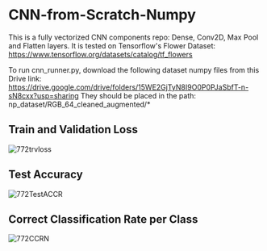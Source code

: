 # CNN-from-Scratch-Numpy
This is a fully vectorized CNN components repo: Dense, Conv2D, Max Pool and Flatten layers.
It is tested on Tensorflow's Flower Dataset:
https://www.tensorflow.org/datasets/catalog/tf_flowers


To run cnn_runner.py, download the following dataset numpy files from this Drive link:
https://drive.google.com/drive/folders/15WE2GjTyN8I9O0P0PJaSbfT-n-sN8cxx?usp=sharing
They should be placed in the path:
np_dataset/RGB_64_cleaned_augmented/*

## Train and Validation Loss 
![772trvloss](https://user-images.githubusercontent.com/30525304/112376284-ee1d4c00-8cec-11eb-8782-c10eea1804d4.png)

## Test Accuracy 
![772TestACCR](https://user-images.githubusercontent.com/30525304/112376283-ed84b580-8cec-11eb-8468-3a8a73a0b337.png)

## Correct Classification Rate per Class
![772CCRN](https://user-images.githubusercontent.com/30525304/112376285-eeb5e280-8cec-11eb-9f60-405b279b36e2.png)


